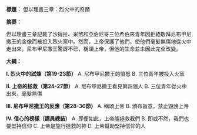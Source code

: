 **標題：** 但以理書三章：烈火中的奇蹟

**摘要：**

但以理書三章記載了沙得拉、米煞和亞伯尼哥三位希伯來青年因拒絕敬拜尼布甲尼撒王的金像而被投入烈火窯中。然而，上帝保護了他們，使他們毫髮無傷地從火中走出來。尼布甲尼撒王驚訝不已，稱頌上帝，但他的生命並未因此完全改變。

**大綱：**

**I. 烈火中的試煉（第19-23節）**
    A. 尼布甲尼撒王的憤怒
    B. 三位青年被投入火窯

**II. 上帝的拯救（第24-27節）**
    A. 尼布甲尼撒王看見第四個人
    B. 三位青年從火中出來，毫髮無傷

**III. 尼布甲尼撒王的反應（第28-30節）**
    A. 稱頌上帝
    B. 頒布旨意，禁止毀謗上帝

**IV. 信心的榜樣（講員總結）**
    A. 即便如此，上帝能拯救我們
    B. 即或不然，我們也要堅持信仰
    C. 上帝是施行拯救的神
    D. 上帝幫助堅持信仰的人
